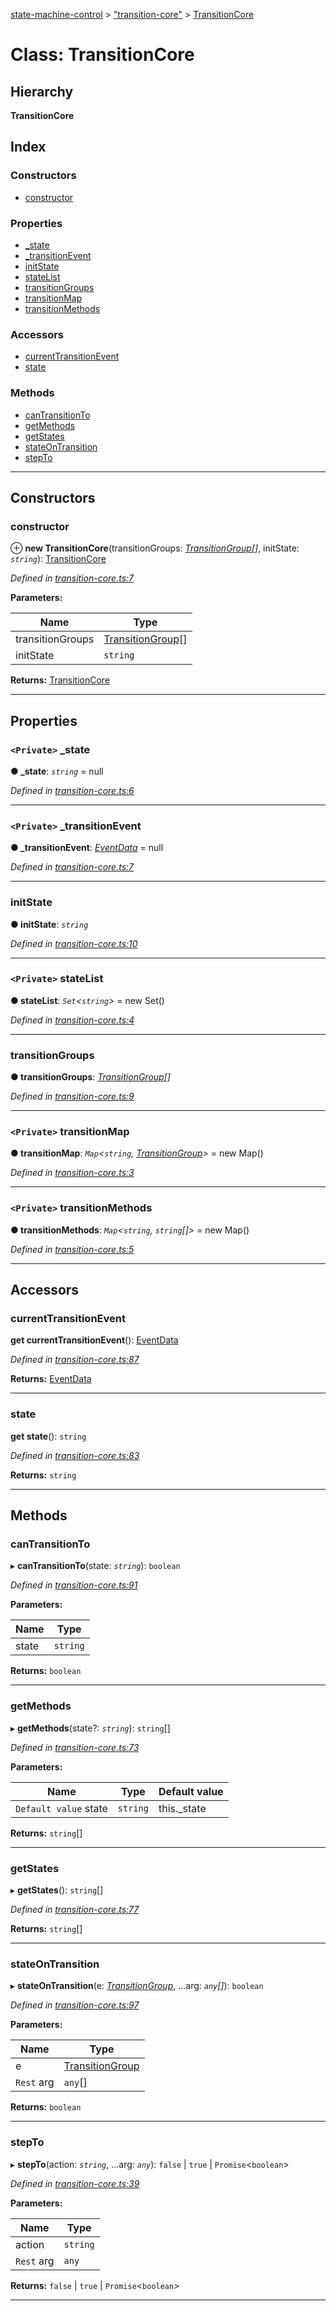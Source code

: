 [state-machine-control](../README.md) > ["transition-core"](../modules/_transition_core_.md) > [TransitionCore](../classes/_transition_core_.transitioncore.md)

# Class: TransitionCore

## Hierarchy

**TransitionCore**

## Index

### Constructors

* [constructor](_transition_core_.transitioncore.md#constructor)

### Properties

* [_state](_transition_core_.transitioncore.md#_state)
* [_transitionEvent](_transition_core_.transitioncore.md#_transitionevent)
* [initState](_transition_core_.transitioncore.md#initstate)
* [stateList](_transition_core_.transitioncore.md#statelist)
* [transitionGroups](_transition_core_.transitioncore.md#transitiongroups)
* [transitionMap](_transition_core_.transitioncore.md#transitionmap)
* [transitionMethods](_transition_core_.transitioncore.md#transitionmethods)

### Accessors

* [currentTransitionEvent](_transition_core_.transitioncore.md#currenttransitionevent)
* [state](_transition_core_.transitioncore.md#state)

### Methods

* [canTransitionTo](_transition_core_.transitioncore.md#cantransitionto)
* [getMethods](_transition_core_.transitioncore.md#getmethods)
* [getStates](_transition_core_.transitioncore.md#getstates)
* [stateOnTransition](_transition_core_.transitioncore.md#stateontransition)
* [stepTo](_transition_core_.transitioncore.md#stepto)

---

## Constructors

<a id="constructor"></a>

###  constructor

⊕ **new TransitionCore**(transitionGroups: *[TransitionGroup](../interfaces/_transition_core_.transitiongroup.md)[]*, initState: *`string`*): [TransitionCore](_transition_core_.transitioncore.md)

*Defined in [transition-core.ts:7](https://github.com/TianyiLi/state-machine/blob/68d1224/src/transition-core.ts#L7)*

**Parameters:**

| Name | Type |
| ------ | ------ |
| transitionGroups | [TransitionGroup](../interfaces/_transition_core_.transitiongroup.md)[] |
| initState | `string` |

**Returns:** [TransitionCore](_transition_core_.transitioncore.md)

___

## Properties

<a id="_state"></a>

### `<Private>` _state

**● _state**: *`string`* =  null

*Defined in [transition-core.ts:6](https://github.com/TianyiLi/state-machine/blob/68d1224/src/transition-core.ts#L6)*

___
<a id="_transitionevent"></a>

### `<Private>` _transitionEvent

**● _transitionEvent**: *[EventData](../interfaces/_main_.eventdata.md)* =  null

*Defined in [transition-core.ts:7](https://github.com/TianyiLi/state-machine/blob/68d1224/src/transition-core.ts#L7)*

___
<a id="initstate"></a>

###  initState

**● initState**: *`string`*

*Defined in [transition-core.ts:10](https://github.com/TianyiLi/state-machine/blob/68d1224/src/transition-core.ts#L10)*

___
<a id="statelist"></a>

### `<Private>` stateList

**● stateList**: *`Set`<`string`>* =  new Set()

*Defined in [transition-core.ts:4](https://github.com/TianyiLi/state-machine/blob/68d1224/src/transition-core.ts#L4)*

___
<a id="transitiongroups"></a>

###  transitionGroups

**● transitionGroups**: *[TransitionGroup](../interfaces/_transition_core_.transitiongroup.md)[]*

*Defined in [transition-core.ts:9](https://github.com/TianyiLi/state-machine/blob/68d1224/src/transition-core.ts#L9)*

___
<a id="transitionmap"></a>

### `<Private>` transitionMap

**● transitionMap**: *`Map`<`string`, [TransitionGroup](../interfaces/_transition_core_.transitiongroup.md)>* =  new Map()

*Defined in [transition-core.ts:3](https://github.com/TianyiLi/state-machine/blob/68d1224/src/transition-core.ts#L3)*

___
<a id="transitionmethods"></a>

### `<Private>` transitionMethods

**● transitionMethods**: *`Map`<`string`, `string`[]>* =  new Map()

*Defined in [transition-core.ts:5](https://github.com/TianyiLi/state-machine/blob/68d1224/src/transition-core.ts#L5)*

___

## Accessors

<a id="currenttransitionevent"></a>

###  currentTransitionEvent

**get currentTransitionEvent**(): [EventData](../interfaces/_main_.eventdata.md)

*Defined in [transition-core.ts:87](https://github.com/TianyiLi/state-machine/blob/68d1224/src/transition-core.ts#L87)*

**Returns:** [EventData](../interfaces/_main_.eventdata.md)

___
<a id="state"></a>

###  state

**get state**(): `string`

*Defined in [transition-core.ts:83](https://github.com/TianyiLi/state-machine/blob/68d1224/src/transition-core.ts#L83)*

**Returns:** `string`

___

## Methods

<a id="cantransitionto"></a>

###  canTransitionTo

▸ **canTransitionTo**(state: *`string`*): `boolean`

*Defined in [transition-core.ts:91](https://github.com/TianyiLi/state-machine/blob/68d1224/src/transition-core.ts#L91)*

**Parameters:**

| Name | Type |
| ------ | ------ |
| state | `string` |

**Returns:** `boolean`

___
<a id="getmethods"></a>

###  getMethods

▸ **getMethods**(state?: *`string`*): `string`[]

*Defined in [transition-core.ts:73](https://github.com/TianyiLi/state-machine/blob/68d1224/src/transition-core.ts#L73)*

**Parameters:**

| Name | Type | Default value |
| ------ | ------ | ------ |
| `Default value` state | `string` |  this._state |

**Returns:** `string`[]

___
<a id="getstates"></a>

###  getStates

▸ **getStates**(): `string`[]

*Defined in [transition-core.ts:77](https://github.com/TianyiLi/state-machine/blob/68d1224/src/transition-core.ts#L77)*

**Returns:** `string`[]

___
<a id="stateontransition"></a>

###  stateOnTransition

▸ **stateOnTransition**(e: *[TransitionGroup](../interfaces/_transition_core_.transitiongroup.md)*, ...arg: *`any`[]*): `boolean`

*Defined in [transition-core.ts:97](https://github.com/TianyiLi/state-machine/blob/68d1224/src/transition-core.ts#L97)*

**Parameters:**

| Name | Type |
| ------ | ------ |
| e | [TransitionGroup](../interfaces/_transition_core_.transitiongroup.md) |
| `Rest` arg | `any`[] |

**Returns:** `boolean`

___
<a id="stepto"></a>

###  stepTo

▸ **stepTo**(action: *`string`*, ...arg: *`any`*): `false` \| `true` \| `Promise`<`boolean`>

*Defined in [transition-core.ts:39](https://github.com/TianyiLi/state-machine/blob/68d1224/src/transition-core.ts#L39)*

**Parameters:**

| Name | Type |
| ------ | ------ |
| action | `string` |
| `Rest` arg | `any` |

**Returns:** `false` \| `true` \| `Promise`<`boolean`>

___

